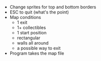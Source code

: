 - Change sprites for top and bottom borders
- ESC to quit (what's the point)
- Map conditions
  - 1 exit
  - 1+ collectibles
  - 1 start position
  - rectangular
  - walls all around
  - a possible way to exit
- Program takes the map file
